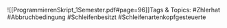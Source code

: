 
![[ProgrammierenSkript_1Semester.pdf#page=96]]Tags & Topics:
   #Zhlerhat
   #Abbruchbedingung
   #Schleifenbesitzt
   #Schleifenartenkopfgesteuerte